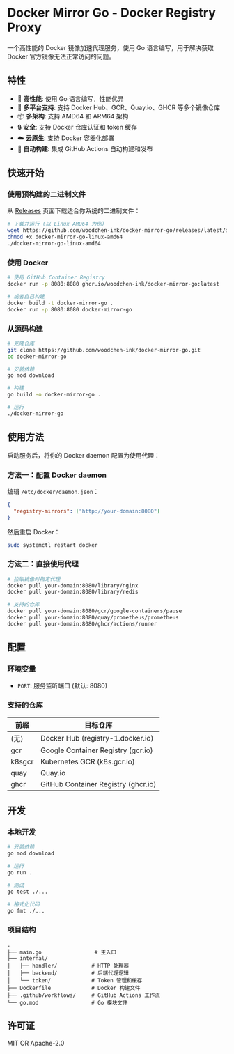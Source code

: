 # Docker Mirror Go - Docker Registry Proxy

一个高性能的 Docker 镜像加速代理服务，使用 Go 语言编写，用于解决获取 Docker 官方镜像无法正常访问的问题。


## 特性

- 🚀 **高性能**: 使用 Go 语言编写，性能优异
- 🐳 **多平台支持**: 支持 Docker Hub、GCR、Quay.io、GHCR 等多个镜像仓库
- 📦 **多架构**: 支持 AMD64 和 ARM64 架构
- 🔒 **安全**: 支持 Docker 仓库认证和 token 缓存
- ☁️ **云原生**: 支持 Docker 容器化部署
- 🔄 **自动构建**: 集成 GitHub Actions 自动构建和发布

## 快速开始

### 使用预构建的二进制文件

从 [Releases](https://github.com/woodchen-ink/docker-mirror-go/releases) 页面下载适合你系统的二进制文件：

```bash
# 下载并运行 (以 Linux AMD64 为例)
wget https://github.com/woodchen-ink/docker-mirror-go/releases/latest/download/docker-mirror-go-linux-amd64
chmod +x docker-mirror-go-linux-amd64
./docker-mirror-go-linux-amd64
```

### 使用 Docker

```bash
# 使用 GitHub Container Registry
docker run -p 8080:8080 ghcr.io/woodchen-ink/docker-mirror-go:latest

# 或者自己构建
docker build -t docker-mirror-go .
docker run -p 8080:8080 docker-mirror-go
```

### 从源码构建

```bash
# 克隆仓库
git clone https://github.com/woodchen-ink/docker-mirror-go.git
cd docker-mirror-go

# 安装依赖
go mod download

# 构建
go build -o docker-mirror-go .

# 运行
./docker-mirror-go
```

## 使用方法

启动服务后，将你的 Docker daemon 配置为使用代理：

### 方法一：配置 Docker daemon

编辑 `/etc/docker/daemon.json`：

```json
{
  "registry-mirrors": ["http://your-domain:8080"]
}
```

然后重启 Docker：

```bash
sudo systemctl restart docker
```

### 方法二：直接使用代理

```bash
# 拉取镜像时指定代理
docker pull your-domain:8080/library/nginx
docker pull your-domain:8080/library/redis

# 支持的仓库
docker pull your-domain:8080/gcr/google-containers/pause
docker pull your-domain:8080/quay/prometheus/prometheus
docker pull your-domain:8080/ghcr/actions/runner
```

## 配置

### 环境变量

- `PORT`: 服务监听端口 (默认: 8080)

### 支持的仓库

| 前缀 | 目标仓库 |
|------|----------|
| (无) | Docker Hub (registry-1.docker.io) |
| gcr | Google Container Registry (gcr.io) |
| k8sgcr | Kubernetes GCR (k8s.gcr.io) |
| quay | Quay.io |
| ghcr | GitHub Container Registry (ghcr.io) |

## 开发

### 本地开发

```bash
# 安装依赖
go mod download

# 运行
go run .

# 测试
go test ./...

# 格式化代码
go fmt ./...
```

### 项目结构

```
.
├── main.go                 # 主入口
├── internal/
│   ├── handler/           # HTTP 处理器
│   ├── backend/           # 后端代理逻辑
│   └── token/             # Token 管理和缓存
├── Dockerfile             # Docker 构建文件
├── .github/workflows/     # GitHub Actions 工作流
└── go.mod                 # Go 模块文件
```


## 许可证

MIT OR Apache-2.0
